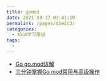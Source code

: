 ```yaml
---
title: gomod
date: 2021-08-17 01:41:10
permalink: /pages/dbe1c3/
categories:
  - 《Go》学习笔记
tags:
  - 
---
```


-  [Go go.mod详解](https://blog.csdn.net/weixin_39003229/article/details/97638573)
-  [三分钟掌握Go mod常用与高级操作](https://zhuanlan.zhihu.com/p/103534192/)

